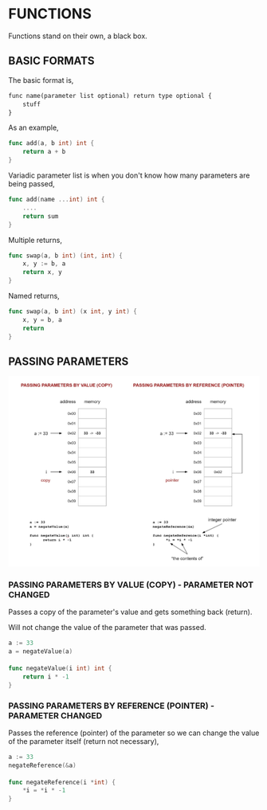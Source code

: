 # FUNCTIONS

Functions stand on their own, a black box.

## BASIC FORMATS

The basic format is,

```txt
func name(parameter list optional) return type optional {
    stuff
}
```

As an example,

```go
func add(a, b int) int {
    return a + b
}
```

Variadic parameter list is when you don't know how many parameters are being passed,

```go
func add(name ...int) int {
    ....
    return sum
}
```

Multiple returns,

```go
func swap(a, b int) (int, int) {
    x, y := b, a
    return x, y
}
```

Named returns,

```go
func swap(a, b int) (x int, y int) {
    x, y = b, a
    return
}
```
## PASSING PARAMETERS

![IMAGE - go function passing by reference and value - IMAGE](../../../docs/pics/go-function-passing-by-reference-and-value.jpg)

### PASSING PARAMETERS BY VALUE (COPY) - PARAMETER NOT CHANGED

Passes a copy of the parameter's value and gets something back (return).

Will not change the value of the parameter that was passed.

```go
a := 33
a = negateValue(a)

func negateValue(i int) int {
    return i * -1
}
```

### PASSING PARAMETERS BY REFERENCE (POINTER) - PARAMETER CHANGED

Passes the reference (pointer) of the parameter so we can change
the value of the parameter itself (return not necessary),

```go
a := 33
negateReference(&a)

func negateReference(i *int) {
    *i = *i * -1
}
```
